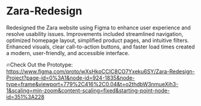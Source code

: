 # Zara-Redesign
Redesigned the Zara website using Figma to enhance user experience and resolve usability issues. Improvements included streamlined navigation, optimized homepage layout, simplified product pages, and intuitive filters. Enhanced visuals, clear call-to-action buttons, and faster load times created a modern, user-friendly, and accessible interface.

🔥Check Out the Prototype: https://www.figma.com/proto/wXsHkpCCIC8CO7Yxeku6SY/Zara-Redesign-Project?page-id=0%3A1&node-id=924-1835&node-type=frame&viewport=779%2C416%2C0.04&t=o2thdbW3nmueXih3-1&scaling=min-zoom&content-scaling=fixed&starting-point-node-id=351%3A228
